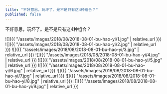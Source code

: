```yaml
---
title: "不好意思，玩坏了。是不是只有这4种组合？"
published: false
---
```

不好意思，玩坏了。是不是只有这4种组合？



![]({{ "/assets/images/2018/08/2018-08-01-bu-hao-yi/1.jpg" | relative_url }})
![]({{ "/assets/images/2018/08/2018-08-01-bu-hao-yi/2.jpg" | relative_url }})
![]({{ "/assets/images/2018/08/2018-08-01-bu-hao-yi/3.jpg" | relative_url }})
![]({{ "/assets/images/2018/08/2018-08-01-bu-hao-yi/4.jpg" | relative_url }})
![]({{ "/assets/images/2018/08/2018-08-01-bu-hao-yi/5.jpg" | relative_url }})
![]({{ "/assets/images/2018/08/2018-08-01-bu-hao-yi/6.jpg" | relative_url }})
![]({{ "/assets/images/2018/08/2018-08-01-bu-hao-yi/7.jpg" | relative_url }})
![]({{ "/assets/images/2018/08/2018-08-01-bu-hao-yi/8.jpg" | relative_url }})
![]({{ "/assets/images/2018/08/2018-08-01-bu-hao-yi/9.jpg" | relative_url }})
